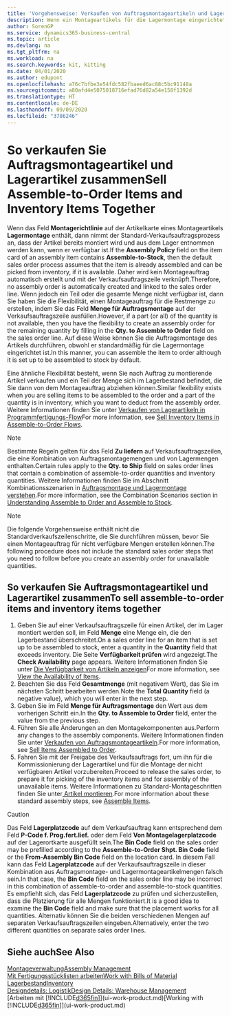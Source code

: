 ```yaml
---
title: 'Vorgehensweise: Verkaufen von Auftragsmontageartikeln und Lagerartikeln zusammen | Microsoft Docs'
description: Wenn ein Montageartikels für die Lagermontage eingerichtet ist, dann nimmt der Standard-Verkaufsauftragsprozess an, dass der Artikel bereits montiert wird und aus dem Lager entnommen werden kann, wenn er verfügbar ist. Wenn jedoch ein Teil oder die gesamte Menge nicht verfügbar ist, dann Sie haben Sie die Flexibilität, einen Montageauftrag für die Restmenge dynamisch zu erstellen.
author: SorenGP
ms.service: dynamics365-business-central
ms.topic: article
ms.devlang: na
ms.tgt_pltfrm: na
ms.workload: na
ms.search.keywords: kit, kitting
ms.date: 04/01/2020
ms.author: edupont
ms.openlocfilehash: a76c7bfbe3e54fdc582fbaeed6ac88c5bc91148a
ms.sourcegitcommit: a80afd4e5075018716efad76d82a54e158f1392d
ms.translationtype: HT
ms.contentlocale: de-DE
ms.lasthandoff: 09/09/2020
ms.locfileid: "3786246"
---
```

# <a name="sell-assemble-to-order-items-and-inventory-items-together"></a><span data-ttu-id="7e15a-104">So verkaufen Sie Auftragsmontageartikel und Lagerartikel zusammen</span><span class="sxs-lookup"><span data-stu-id="7e15a-104">Sell Assemble-to-Order Items and Inventory Items Together</span></span>
<span data-ttu-id="7e15a-105">Wenn das Feld **Montagerichtlinie** auf der Artikelkarte eines Montageartikels **Lagermontage** enthält, dann nimmt der Standard-Verkaufsauftragsprozess an, dass der Artikel bereits montiert wird und aus dem Lager entnommen werden kann, wenn er verfügbar ist.</span><span class="sxs-lookup"><span data-stu-id="7e15a-105">If the **Assembly Policy** field on the item card of an assembly item contains **Assemble-to-Stock**, then the default sales order process assumes that the item is already assembled and can be picked from inventory, if it is available.</span></span> <span data-ttu-id="7e15a-106">Daher wird kein Montageauftrag automatisch erstellt und mit der Verkaufsauftragszeile verknüpft.</span><span class="sxs-lookup"><span data-stu-id="7e15a-106">Therefore, no assembly order is automatically created and linked to the sales order line.</span></span> <span data-ttu-id="7e15a-107">Wenn jedoch ein Teil oder die gesamte Menge nicht verfügbar ist, dann Sie haben Sie die Flexibilität, einen Montageauftrag für die Restmenge zu erstellen, indem Sie das Feld **Menge für Auftragsmontage** auf der Verkaufsauftragszeile ausfüllen.</span><span class="sxs-lookup"><span data-stu-id="7e15a-107">However, if a part (or all) of the quantity is not available, then you have the flexibility to create an assembly order for the remaining quantity by filling in the **Qty. to Assemble to Order** field on the sales order line.</span></span> <span data-ttu-id="7e15a-108">Auf diese Weise können Sie die Auftragsmontage des Artikels durchführen, obwohl er standardmäßig für die Lagermontage eingerichtet ist.</span><span class="sxs-lookup"><span data-stu-id="7e15a-108">In this manner, you can assemble the item to order although it is set up to be assembled to stock by default.</span></span>  

<span data-ttu-id="7e15a-109">Eine ähnliche Flexibilität besteht, wenn Sie nach Auftrag zu montierende Artikel verkaufen und ein Teil der Menge sich im Lagerbestand befindet, die Sie dann von dem Montageauftrag abziehen können.</span><span class="sxs-lookup"><span data-stu-id="7e15a-109">Similar flexibility exists when you are selling items to be assembled to the order and a part of the quantity is in inventory, which you want to deduct from the assembly order.</span></span> <span data-ttu-id="7e15a-110">Weitere Informationen finden Sie unter [Verkaufen von Lagerartikeln in Programmfertigungs-Flow](assembly-how-to-sell-inventory-items-in-assemble-to-order-flows.md)</span><span class="sxs-lookup"><span data-stu-id="7e15a-110">For more information, see [Sell Inventory Items in Assemble-to-Order Flows](assembly-how-to-sell-inventory-items-in-assemble-to-order-flows.md).</span></span>  

> [!NOTE]  
>  <span data-ttu-id="7e15a-111">Bestimmte Regeln gelten für das Feld **Zu liefern** auf Verkaufsauftragszeilen, die eine Kombination von Auftragsmontagemengen und von Lagermengen enthalten.</span><span class="sxs-lookup"><span data-stu-id="7e15a-111">Certain rules apply to the **Qty. to Ship** field on sales order lines that contain a combination of assemble-to-order quantities and inventory quantities.</span></span> <span data-ttu-id="7e15a-112">Weitere Informationen finden Sie im Abschnitt Kombinationsszenarien in [Auftragsmontage und Lagermontage verstehen](assembly-assemble-to-order-or-assemble-to-stock.md).</span><span class="sxs-lookup"><span data-stu-id="7e15a-112">For more information, see the Combination Scenarios section in [Understanding Assemble to Order and Assemble to Stock](assembly-assemble-to-order-or-assemble-to-stock.md).</span></span>  

> [!NOTE]  
>  <span data-ttu-id="7e15a-113">Die folgende Vorgehensweise enthält nicht die Standardverkaufszeilenschritte, die Sie durchführen müssen, bevor Sie einen Montageauftrag für nicht verfügbare Mengen erstellen können.</span><span class="sxs-lookup"><span data-stu-id="7e15a-113">The following procedure does not include the standard sales order steps that you need to follow before you create an assembly order for unavailable quantities.</span></span>

## <a name="to-sell-assemble-to-order-items-and-inventory-items-together"></a><span data-ttu-id="7e15a-114">So verkaufen Sie Auftragsmontageartikel und Lagerartikel zusammen</span><span class="sxs-lookup"><span data-stu-id="7e15a-114">To sell assemble-to-order items and inventory items together</span></span>  
1.  <span data-ttu-id="7e15a-115">Geben Sie auf einer Verkaufsauftragszeile für einen Artikel, der im Lager montiert werden soll, im Feld **Menge** eine Menge ein, die den Lagerbestand überschreitet.</span><span class="sxs-lookup"><span data-stu-id="7e15a-115">On a sales order line for an item that is set up to be assembled to stock, enter a quantity in the **Quantity** field that exceeds inventory.</span></span> <span data-ttu-id="7e15a-116">Die Seite **Verfügbarkeit prüfen** wird angezeigt.</span><span class="sxs-lookup"><span data-stu-id="7e15a-116">The **Check Availability** page appears.</span></span> <span data-ttu-id="7e15a-117">Weitere Informationen finden Sie unter [Die Verfügbarkeit von Artikeln anzeigen](inventory-how-availability-overview.md)</span><span class="sxs-lookup"><span data-stu-id="7e15a-117">For more information, see [View the Availability of Items](inventory-how-availability-overview.md).</span></span>
2.  <span data-ttu-id="7e15a-118">Beachten Sie das Feld **Gesamtmenge** (mit negativem Wert), das Sie im nächsten Schritt bearbeiten werden.</span><span class="sxs-lookup"><span data-stu-id="7e15a-118">Note the **Total Quantity** field (a negative value), which you will enter in the next step.</span></span>  
3.  <span data-ttu-id="7e15a-119">Geben Sie im Feld **Menge für Auftragsmontage** den Wert aus dem vorherigen Schritt ein.</span><span class="sxs-lookup"><span data-stu-id="7e15a-119">In the **Qty. to Assemble to Order** field, enter the value from the previous step.</span></span>  
4.  <span data-ttu-id="7e15a-120">Führen Sie alle Änderungen an den Montagekomponenten aus.</span><span class="sxs-lookup"><span data-stu-id="7e15a-120">Perform any changes to the assembly components.</span></span> <span data-ttu-id="7e15a-121">Weitere Informationen finden Sie unter [Verkaufen von Auftragsmontageartikeln](assembly-how-to-sell-items-assembled-to-order.md).</span><span class="sxs-lookup"><span data-stu-id="7e15a-121">For more information, see [Sell Items Assembled to Order](assembly-how-to-sell-items-assembled-to-order.md).</span></span>  
5.  <span data-ttu-id="7e15a-122">Fahren Sie mit der Freigabe des Verkaufsauftrags fort, um ihn für die Kommissionierung der Lagerartikel und für die Montage der nicht verfügbaren Artikel vorzubereiten.</span><span class="sxs-lookup"><span data-stu-id="7e15a-122">Proceed to release the sales order, to prepare it for picking of the inventory items and for assembly of the unavailable items.</span></span> <span data-ttu-id="7e15a-123">Weitere Informationen zu Standard-Montageschritten finden Sie unter[ Artikel montieren](assembly-how-to-assemble-items.md).</span><span class="sxs-lookup"><span data-stu-id="7e15a-123">For more information about these standard assembly steps, see [Assemble Items](assembly-how-to-assemble-items.md).</span></span>  

> [!CAUTION]  
>  <span data-ttu-id="7e15a-124">Das Feld **Lagerplatzcode** auf dem Verkaufsauftrag kann entsprechend dem Feld **P-Code f. Prog.fert.lief.** oder dem Feld **Von Montagelagerplatzcode** auf der Lagerortkarte ausgefüllt sein.</span><span class="sxs-lookup"><span data-stu-id="7e15a-124">The **Bin Code** field on the sales order may be prefilled according to the **Assemble-to-Order Shpt. Bin Code** field or the **From-Assembly Bin Code** field on the location card.</span></span> <span data-ttu-id="7e15a-125">In diesem Fall kann das Feld **Lagerplatzcode** auf der Verkaufsauftragszeile in dieser Kombination aus Auftragsmontage- und Lagermontageartikelmengen falsch sein.</span><span class="sxs-lookup"><span data-stu-id="7e15a-125">In that case, the **Bin Code** field on the sales order line may be incorrect in this combination of assemble-to-order and assemble-to-stock quantities.</span></span> <span data-ttu-id="7e15a-126">Es empfiehlt sich, das Feld **Lagerplatzcode** zu prüfen und sicherzustellen, dass die Platzierung für alle Mengen funktioniert.</span><span class="sxs-lookup"><span data-stu-id="7e15a-126">It is a good idea to examine the **Bin Code** field and make sure that the placement works for all quantities.</span></span> <span data-ttu-id="7e15a-127">Alternativ können Sie die beiden verschiedenen Mengen auf separaten Verkaufsauftragszeilen eingeben.</span><span class="sxs-lookup"><span data-stu-id="7e15a-127">Alternatively, enter the two different quantities on separate sales order lines.</span></span>  

## <a name="see-also"></a><span data-ttu-id="7e15a-128">Siehe auch</span><span class="sxs-lookup"><span data-stu-id="7e15a-128">See Also</span></span>  
[<span data-ttu-id="7e15a-129">Montageverwaltung</span><span class="sxs-lookup"><span data-stu-id="7e15a-129">Assembly Management</span></span>](assembly-assemble-items.md)  
[<span data-ttu-id="7e15a-130">Mit Fertigungsstücklisten arbeiten</span><span class="sxs-lookup"><span data-stu-id="7e15a-130">Work with Bills of Material</span></span>](inventory-how-work-BOMs.md)  
[<span data-ttu-id="7e15a-131">Lagerbestand</span><span class="sxs-lookup"><span data-stu-id="7e15a-131">Inventory</span></span>](inventory-manage-inventory.md)  
[<span data-ttu-id="7e15a-132">Designdetails: Logistik</span><span class="sxs-lookup"><span data-stu-id="7e15a-132">Design Details: Warehouse Management</span></span>](design-details-warehouse-management.md)  
<span data-ttu-id="7e15a-133">[Arbeiten mit [!INCLUDE[d365fin](includes/d365fin_md.md)]](ui-work-product.md)</span><span class="sxs-lookup"><span data-stu-id="7e15a-133">[Working with [!INCLUDE[d365fin](includes/d365fin_md.md)]](ui-work-product.md)</span></span>
